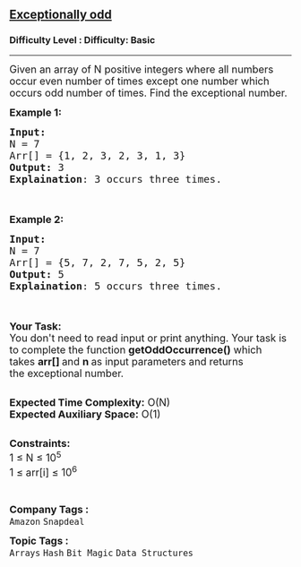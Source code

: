 <h2><a href="https://www.geeksforgeeks.org/problems/find-the-odd-occurence4820/1?page=3&category=Hash&sortBy=submissions">Exceptionally odd</a></h2><h3>Difficulty Level : Difficulty: Basic</h3><hr><div class="problems_problem_content__Xm_eO"><p><span style="font-size:18px">Given an array&nbsp;of N positive integers where all numbers occur even number of times except one number which occurs odd number of times. Find the exceptional number.</span></p>

<p><span style="font-size:18px"><strong>Example 1:</strong></span></p>

<pre><span style="font-size:18px"><strong>Input:
</strong>N = 7
Arr[] = {1, 2, 3, 2, 3, 1, 3}
<strong>Output:</strong> 3
<strong>Explaination</strong>: 3 occurs three times.

</span>
</pre>

<p><span style="font-size:18px"><strong>Example 2:</strong></span></p>

<pre><span style="font-size:18px"><strong>Input:
</strong>N = 7
Arr[] = {5, 7, 2, 7, 5, 2, 5}
<strong>Output:</strong> 5
<strong>Explaination</strong>: 5 occurs three times.

</span>
</pre>

<p><span style="font-size:18px"><strong>Your Task:</strong><br>
You don't need to read input or print anything. Your task is to complete the function&nbsp;<strong>getOddOccurrence()</strong>&nbsp;which takes&nbsp;<strong>arr[]&nbsp;</strong>and&nbsp;<strong>n&nbsp;</strong>as input parameters and returns the&nbsp;exceptional number.</span></p>

<p><br>
<span style="font-size:18px"><strong>Expected Time Complexity:</strong>&nbsp;O(N)<br>
<strong>Expected Auxiliary Space:</strong>&nbsp;O(1)</span></p>

<p><br>
<span style="font-size:18px"><strong>Constraints:</strong><br>
1 ≤ N ≤ 10<sup>5</sup><br>
1 ≤ arr[i] ≤ 10<sup>6</sup></span></p>

<p>&nbsp;</p>
</div><p><span style=font-size:18px><strong>Company Tags : </strong><br><code>Amazon</code>&nbsp;<code>Snapdeal</code>&nbsp;<br><p><span style=font-size:18px><strong>Topic Tags : </strong><br><code>Arrays</code>&nbsp;<code>Hash</code>&nbsp;<code>Bit Magic</code>&nbsp;<code>Data Structures</code>&nbsp;